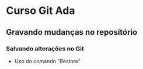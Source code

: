# Curso Git Ada

## Gravando mudanças no repositório

### Salvando alterações no Git


* Uso do comando "Restore"